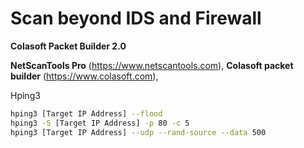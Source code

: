 # Scan beyond IDS and Firewall

**Colasoft Packet Builder 2.0**

**NetScanTools Pro** (https://www.netscantools.com), **Colasoft packet builder** (https://www.colasoft.com),

Hping3

```bash
hping3 [Target IP Address] --flood
hping3 -S [Target IP Address] -p 80 -c 5
hping3 [Target IP Address] --udp --rand-source --data 500

```